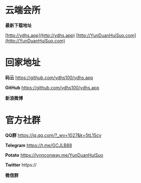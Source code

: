 # 云端会所

**最新下载地址** 

[http://ydhs.app](http://ydhs.app)    [http://YunDuanHuiSuo.com](http://YunDuanHuiSuo.com)


# 回家地址

**码云**  https://github.com/ydhs100/ydhs.app 

**GitHub**  https://github.com/ydhs100/ydhs.app 

**新浪微博**  



# 官方社群

**QQ群**  https://jq.qq.com/?_wv=1027&k=5tL1Scv 

**Telegram**  https://t.me/GCJLB88 

**Potato**  https://lynnconway.me/YunDuanHuiSuo 

**Twitter**  https://

**微信群**  



